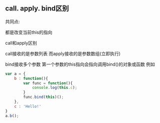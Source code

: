 call. apply. bind区别
---
共同点:

都是改变当前this的指向

call和apply区别

call接收的是参数列表 而apply接收的是参数数组(立即执行)

bind接收多个参数 第一个参数的this指向会指向调用bind()的对象或函数 例如
```js
var a = {
    b : function(){
        var func = function(){
            console.log(this.c);
        }
        func.bind(this)();
    },
    c : 'Hello!'
}
a.b();
```